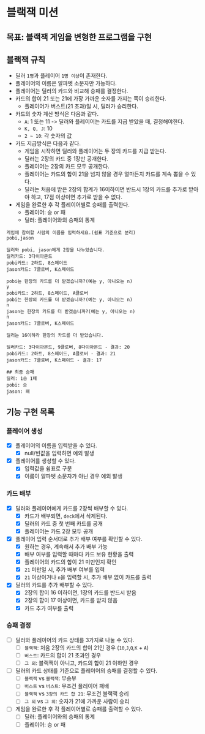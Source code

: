 # 블랙잭 미션

## 목표: 블랙잭 게임을 변형한 프로그램을 구현

## 블랙잭 규칙

- 딜러 `1명`과 플레이어 `1명 이상`이 존재한다.
- 플레이어의 이름은 알파벳 소문자만 가능하다.
- 플레이어는 딜러의 카드와 비교해 승패를 결정한다.
- 카드의 합이 21 또는 21에 가장 가까운 숫자를 가지는 쪽이 승리한다.
    - 플레이어가 버스트(21 초과)일 시, 딜러가 승리한다.
- 카드의 숫자 계산 방식은 다음과 같다.
    - `A`: 1 또는 11 -> 딜러와 플레이어는 카드를 지급 받았을 때, 결정해야한다.
    - `K, Q, J`: 10
    - `2 ~ 10`: 각 숫자의 값
- 카드 지급방식은 다음과 같다.
    - 게임을 시작하면 딜러와 플레이어는 두 장의 카드를 지급 받는다.
    - 딜러는 2장의 카드 중 1장만 공개한다.
    - 플레이어는 2장의 카드 모두 공개한다.
    - 플레이어는 카드의 합이 21을 넘지 않을 경우 얼마든지 카드를 계속 뽑을 수 있다.
    - 딜러는 처음에 받은 2장의 합계가 16이하이면 반드시 1장의 카드를 추가로 받아야 하고, 17점 이상이면 추가로 받을 수 없다.
- 게임을 완료한 후 각 플레이어별로 승패를 출력한다.
    - 플레이어: 승 or 패
    - 딜러: 플레이어와의 승패의 통계

```
게임에 참여할 사람의 이름을 입력하세요.(쉼표 기준으로 분리)
pobi,jason

딜러와 pobi, jason에게 2장을 나누었습니다.
딜러카드: 3다이아몬드
pobi카드: 2하트, 8스페이드
jason카드: 7클로버, K스페이드

pobi는 한장의 카드를 더 받겠습니까?(예는 y, 아니오는 n)
y
pobi카드: 2하트, 8스페이드, A클로버
pobi는 한장의 카드를 더 받겠습니까?(예는 y, 아니오는 n)
n
jason는 한장의 카드를 더 받겠습니까?(예는 y, 아니오는 n)
n
jason카드: 7클로버, K스페이드

딜러는 16이하라 한장의 카드를 더 받았습니다.

딜러카드: 3다이아몬드, 9클로버, 8다이아몬드 - 결과: 20
pobi카드: 2하트, 8스페이드, A클로버 - 결과: 21
jason카드: 7클로버, K스페이드 - 결과: 17

## 최종 승패
딜러: 1승 1패
pobi: 승 
jason: 패
```

## 기능 구현 목록

### 플레이어 생성
- [x] 플레이어의 이름을 입력받을 수 있다.
    - [x] null/빈값을 입력하면 예외 발생
- [x] 플레이어를 생성할 수 있다.
    - [x] 입력값을 쉼표로 구분
    - [x] 이름이 알파벳 소문자가 아닌 경우 예외 발생

### 카드 배부
- [x] 딜러와 플레이어에게 카드를 2장씩 배부할 수 있다.
    - [x] 카드가 배부되면, `deck`에서 삭제된다.
    - [x] 딜러의 카드 중 첫 번째 카드를 공개
    - [x] 플레이어는 카드 2장 모두 공개
- [x] 플레이어 입력 순서대로 추가 배부 여부를 확인할 수 있다.
    - [x] 원하는 경우, 계속해서 추가 배부 가능
    - [x] 배부 여부를 입력할 때마다 카드 보유 현황을 출력
    - [x] 플레이어의 카드의 합이 21 미만인지 확인
    - [x] `21` 미만일 시, 추가 배부 여부를 입력
    - [x] `21` 이상이거나 `n`을 입력할 시, 추가 배부 없이 카드를 출력
- [x] 딜러의 카드를 추가 배부할 수 있다.
    - [x] 2장의 합이 16 이하이면, 1장의 카드를 반드시 받음
    - [x] 2장의 합이 17 이상이면, 카드를 받지 않음
    - [x] 카드 추가 여부를 출력

### 승패 결정
- [ ] 딜러와 플레이어의 카드 상태를 3가지로 나눌 수 있다.
    - [ ] `블랙잭`: 처음 2장의 카드의 합이 21인 경우 (`10`,`J`,`Q`,`K` + `A`)
    - [ ] `버스트`: 카드의 합이 21 초과인 경우
    - [ ] `그 외`: 블랙잭이 아니고, 카드의 합이 21 이하인 경우
- [ ] 딜러의 카드 상태를 기준으로 플레이어의 승패를 결정할 수 있다.
    - [ ] `블랙잭` vs `블랙잭`: 무승부
    - [ ] `버스트` vs `버스트`: 무조건 플레이어 패배
    - [ ] `블랙잭` vs `3장의 카드 합 21`: 무조건 블랙잭 승리
    - [ ] `그 외` vs `그 외`: 숫자가 21에 가까운 사람이 승리
- [ ] 게임을 완료한 후 각 플레이어별로 승패를 출력할 수 있다.
    - [ ] 딜러: 플레이어와의 승패의 통계
    - [ ] 플레이어: 승 or 패

